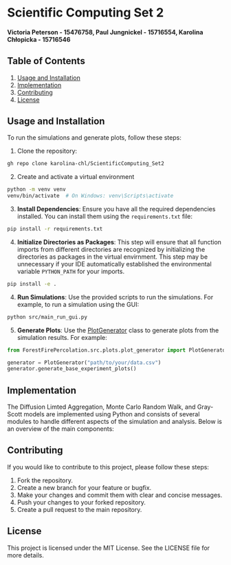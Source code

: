 # Scientific Computing Set 2
#### Victoria Peterson - 15476758, Paul Jungnickel - 15716554, Karolina Chłopicka - 15716546

## Table of Contents

1. [Usage and Installation](#usage-and-installation)
2. [Implementation](#implementation)
3. [Contributing](#contributing)
4. [License](#license)


## Usage and Installation
To run the simulations and generate plots, follow these steps:

1. Clone the repository:
```sh
gh repo clone karolina-chl/ScientificComputing_Set2
```

2. Create and activate a virtual environment
``` sh
python -m venv venv
venv/bin/activate  # On Windows: venv\Scripts\activate
```

3. **Install Dependencies**: Ensure you have all the required dependencies installed. You can install them using the `requirements.txt` file:
```sh
pip install -r requirements.txt
```

4. **Initialize Directories as Packages**: This step will ensure that all function imports from different directories are recognized by initializing the directories as packages in the virtual envirnment. This step may be unnecessary if your IDE automatically established the environmental variable `PYTHON_PATH` for your imports.
``` sh
pip install -e .
```

4. **Run Simulations**: Use the provided scripts to run the simulations. For example, to run a simulation using the GUI:
```sh
python src/main_run_gui.py
```

5. **Generate Plots**: Use the [PlotGenerator](http://_vscodecontentref_/1) class to generate plots from the simulation results. For example:
```python
from ForestFirePercolation.src.plots.plot_generator import PlotGenerator

generator = PlotGenerator("path/to/your/data.csv")
generator.generate_base_experiment_plots()
```


## Implementation
The Diffusion Limted Aggregation, Monte Carlo Random Walk, and Gray-Scott models are implemented using Python and consists of several modules to handle different aspects of the simulation and analysis. Below is an overview of the main components:



## Contributing
If you would like to contribute to this project, please follow these steps:

1. Fork the repository.
2. Create a new branch for your feature or bugfix.
3. Make your changes and commit them with clear and concise messages.
4. Push your changes to your forked repository.
5. Create a pull request to the main repository.

## License
This project is licensed under the MIT License. See the LICENSE file for more details.
